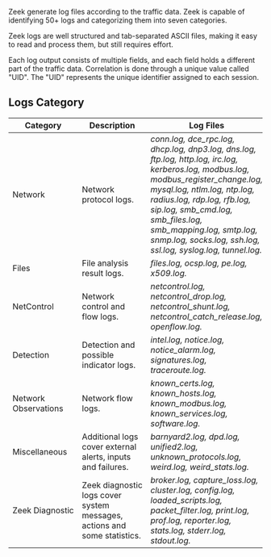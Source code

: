 Zeek generate log files according to the traffic data. Zeek is capable of identifying 50+ logs and categorizing them into seven categories.

Zeek logs are well structured and tab-separated ASCII files, making it easy to read and process them, but still requires effort.

Each log output consists of multiple fields, and each field holds a different part of the traffic data. Correlation is done through a unique value called "UID". The "UID" represents the unique identifier assigned to each session.
## Logs Category

| Category             | Description                                                              | **Log Files**                                                                                                                                                                                                                                                                                                                      |
| -------------------- | ------------------------------------------------------------------------ | ---------------------------------------------------------------------------------------------------------------------------------------------------------------------------------------------------------------------------------------------------------------------------------------------------------------------------------- |
| Network              | Network protocol logs.                                                   | _conn.log, dce_rpc.log, dhcp.log, dnp3.log, dns.log, ftp.log, http.log, irc.log, kerberos.log, modbus.log, modbus_register_change.log, mysql.log, ntlm.log, ntp.log, radius.log, rdp.log, rfb.log, sip.log, smb_cmd.log, smb_files.log, smb_mapping.log, smtp.log, snmp.log, socks.log, ssh.log, ssl.log, syslog.log, tunnel.log._ |
| Files                | File analysis result logs.                                               | _files.log, ocsp.log, pe.log, x509.log._                                                                                                                                                                                                                                                                                           |
| NetControl           | Network control and flow logs.                                           | _netcontrol.log, netcontrol_drop.log, netcontrol_shunt.log, netcontrol_catch_release.log, openflow.log._                                                                                                                                                                                                                           |
| Detection            | Detection and possible indicator logs.                                   | _intel.log, notice.log, notice_alarm.log, signatures.log, traceroute.log._                                                                                                                                                                                                                                                         |
| Network Observations | Network flow logs.                                                       | _known_certs.log, known_hosts.log, known_modbus.log, known_services.log, software.log._                                                                                                                                                                                                                                            |
| Miscellaneous        | Additional logs cover external alerts, inputs and failures.              | _barnyard2.log, dpd.log, unified2.log, unknown_protocols.log, weird.log, weird_stats.log._                                                                                                                                                                                                                                         |
| Zeek Diagnostic      | Zeek diagnostic logs cover system messages, actions and some statistics. | _broker.log, capture_loss.log, cluster.log, config.log, loaded_scripts.log, packet_filter.log, print.log, prof.log, reporter.log, stats.log, stderr.log, stdout.log._                                                                                                                                                              |
